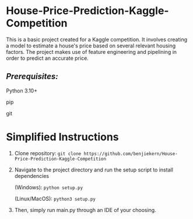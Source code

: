 # House-Price-Prediction-Kaggle-Competition

This is a basic project created for a Kaggle competition. It involves creating a model to estimate a house's price based on several relevant housing factors. The project makes use of feature engineering and pipelining in order to predict an accurate price. 

## *Prerequisites:* 

Python 3.10+

pip

git


# Simplified Instructions
1. Clone repository: `git clone https://github.com/benjiekern/House-Price-Prediction-Kaggle-Competition`
2. Navigate to the project directory and run the setup script to install dependencies

   (Windows): `python setup.py`
   
   (Linux/MacOS): `python3 setup.py`


4. Then, simply run main.py through an IDE of your choosing.

  
  
